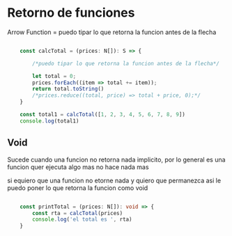 # Retorno de funciones

Arrow Function = puedo tipar lo que retorna la funcion antes de la flecha

```Typescript

    const calcTotal = (prices: N[]): S => {

        /*puedo tipar lo que retorna la funcion antes de la flecha*/

        let total = 0;
        prices.forEach((item => total += item));
        return total.toString()
        /*prices.reduce((total, price) => total + price, 0);*/
    }

    const total1 = calcTotal([1, 2, 3, 4, 5, 6, 7, 8, 9])
    console.log(total1)

```

## Void 

Sucede cuando una funcion no retorna nada implicito, por lo general es una funcion quer ejecuta algo mas no hace nada mas

si equiero que una funcion no etorne nada y quiero que permanezca asi le puedo poner lo que retorna la funcion como void

```Typescript

    const printTotal = (prices: N[]): void => {
        const rta = calcTotal(prices)
        console.log('el total es ', rta)
    }

```
